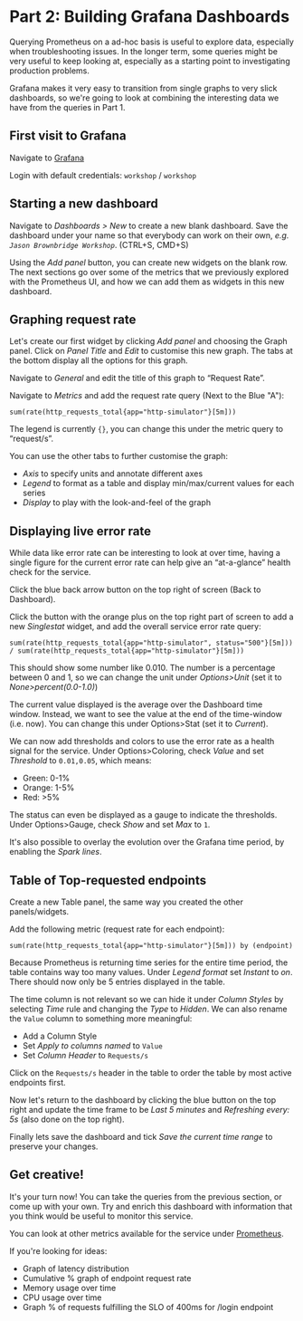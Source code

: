 # Part 2: Building Grafana Dashboards

Querying Prometheus on a ad-hoc basis is useful to explore data, especially when troubleshooting issues. In the longer term, some queries might be very useful to keep looking at, especially as a starting point to investigating production problems.

Grafana makes it very easy to transition from single graphs to very slick dashboards, so we're going to look at combining the interesting data we have from the queries in Part 1.

## First visit to Grafana

Navigate to [Grafana](http://graphs.workshop.devops.beekeeper.rocks)

Login with default credentials: `workshop` / `workshop`

## Starting a new dashboard

Navigate to _Dashboards > New_ to create a new blank dashboard. Save the dashboard under your name so that everybody can work on their own, _e.g. `Jason Brownbridge Workshop`_. (CTRL+S, CMD+S)

Using the _Add panel_ button, you can create new widgets on the blank row. The next sections go over some of the metrics that we previously explored with the Prometheus UI, and how we can add them as widgets in this new dashboard.

## Graphing request rate

Let's create our first widget by clicking _Add panel_ and choosing the Graph panel. Click on _Panel Title_ and _Edit_ to customise this new graph. The tabs at the bottom display all the options for this graph.

Navigate to _General_ and edit the title of this graph to “Request Rate”.

Navigate to _Metrics_ and add the request rate query (Next to the Blue "A"):

    sum(rate(http_requests_total{app="http-simulator"}[5m]))

The legend is currently `{}`, you can change this under the metric query to “request/s”.

You can use the other tabs to further customise the graph:
- _Axis_ to specify units and annotate different axes
- _Legend_ to format as a table and display min/max/current values for each series
- _Display_ to play with the look-and-feel of the graph

## Displaying live error rate

While data like error rate can be interesting to look at over time, having a single figure for the current error rate can help give an “at-a-glance” health check for the service.

Click the blue back arrow button on the top right of screen (Back to Dashboard).

Click the button with the orange plus on the top right part of screen to add a new _Singlestat_ widget, and add the overall service error rate query:

    sum(rate(http_requests_total{app="http-simulator", status="500"}[5m])) / sum(rate(http_requests_total{app="http-simulator"}[5m]))

This should show some number like 0.010. The number is a percentage between 0 and 1, so we can change the unit under _Options>Unit_ (set it to _None>percent(0.0-1.0)_)

The current value displayed is the average over the Dashboard time window. Instead, we want to see the value at the end of the time-window (i.e. now). You can change this under Options>Stat (set it to _Current_).

We can now add thresholds and colors to use the error rate as a health signal for the service. Under Options>Coloring, check _Value_ and set _Threshold_ to `0.01,0.05`, which means:

- Green: 0-1%
- Orange: 1-5%
- Red: >5%

The status can even be displayed as a gauge to indicate the thresholds. Under Options>Gauge, check _Show_ and set _Max_ to `1`.

It's also possible to overlay the evolution over the Grafana time period, by enabling the _Spark lines_.

## Table of Top-requested endpoints

Create a new Table panel, the same way you created the other panels/widgets.

Add the following metric (request rate for each endpoint):

    sum(rate(http_requests_total{app="http-simulator"}[5m])) by (endpoint)

Because Prometheus is returning time series for the entire time period, the table contains way too many values. Under _Legend format_ set _Instant_ to _on_. There should now only be 5 entries displayed in the table.

The time column is not relevant so we can hide it under _Column Styles_ by selecting _Time_ rule and changing the _Type_ to _Hidden_. We can also rename the `Value` column to something more meaningful:

- Add a Column Style
- Set _Apply to columns named_ to `Value`
- Set _Column Header_ to `Requests/s`

Click on the `Requests/s` header in the table to order the table by most active endpoints first.

Now let's return to the dashboard by clicking the blue button on the top right and update the time frame to be _Last 5 minutes_ and _Refreshing every: 5s_ (also done on the top right).

Finally lets save the dashboard and tick _Save the current time range_ to preserve your changes.

## Get creative!

It's your turn now! You can take the queries from the previous section, or come up with your own. Try and enrich this dashboard with information that you think would be useful to monitor this service.

You can look at other metrics available for the service under [Prometheus](http://metrics.workshop.devops.beekeeper.rocks).

If you're looking for ideas:

- Graph of latency distribution
- Cumulative % graph of endpoint request rate
- Memory usage over time
- CPU usage over time
- Graph % of requests fulfilling the SLO of 400ms for /login endpoint
